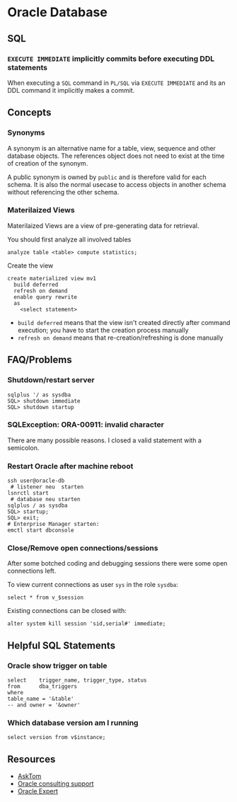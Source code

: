 # Oracle Database #

## SQL ##

### `EXECUTE IMMEDIATE` implicitly commits before executing DDL statements ###

When executing a `SQL` command in `PL/SQL` via `EXECUTE IMMEDIATE` and its an DDL command it implicitly makes a commit.

## Concepts ##

### Synonyms ###

A synonym is an alternative name for a table, view, sequence and other database objects. The references object does not need to exist at the time of creation of the synonym.

A public synonym is owned by `public` and is therefore valid for each schema. It is also the normal usecase to access objects in another schema without referencing the other schema.

### Materilaized Views ###

Materilaized Views are a view of pre-generating data for retrieval.

You should first analyze all involved tables

	analyze table <table> compute statistics;

Create the view

	create materialized view mv1
	  build deferred
	  refresh on demand
	  enable query rewrite
	  as
		<select statement>

- `build deferred` means that the view isn't created directly after command execution; you have to start the creation process manually
- `refresh on demand` means that re-creation/refreshing is done manually
	
## FAQ/Problems ##

### Shutdown/restart server ###

	sqlplus '/ as sysdba
	SQL> shutdown immediate
	SQL> shutdown startup
	
### SQLException: ORA-00911: invalid character ###

There are many possible reasons. I closed a valid statement with a semicolon.

###  Restart Oracle after machine reboot ###

	ssh user@oracle-db
	 # listener neu	 starten
	lsnrctl start
	 # database neu starten
	sqlplus / as sysdba
	SQL> startup;
	SQL> exit;
	# Enterprise Manager starten:
	emctl start dbconsole

### Close/Remove open connections/sessions ###

After some botched coding and debugging sessions there were some open connections left.

To view current connections as user `sys` in the role `sysdba`:

	select * from v_$session

Existing connections can be closed with:

	alter system kill session 'sid,serial#' immediate;

## Helpful SQL Statements ##

### Oracle show trigger on table ###

	select    trigger_name,	trigger_type, status
	from      dba_triggers
	where  
	table_name = '&table' 
	-- and owner = '&owner'

### Which database version am I running ###

	select version from v$instance;

## Resources ##

- [AskTom](http://asktom.oracle.com)
- [Oracle consulting support](http://dba-oracle.com/)
- [Oracle Expert](http://hoopercharles.wordpress.com/)
